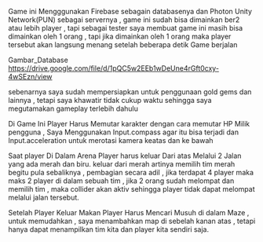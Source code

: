 Game ini Mengggunakan Firebase sebagain databasenya dan Photon Unity Network(PUN) sebagai servernya 
, game ini sudah bisa dimainkan ber2 atau lebih player , tapi sebagai tester saya membuat game ini masih bisa dimainkan oleh 1 orang 
, tapi jika dimainkan oleh 1 orang maka player tersebut akan langsung menang setelah beberapa detik Game berjalan

Gambar_Database
https://drive.google.com/file/d/1pQC5w2EEb1wDeUne4rGft0cxy-4wSEzn/view

sebenarnya saya sudah mempersiapkan untuk penggunaan gold gems dan lainnya 
, tetapi saya khawatir tidak cukup waktu sehingga saya megutamakan gameplay terlebih dahulu


Di Game Ini Player Harus Memutar karakter dengan cara memutar HP Milik pengguna 
, Saya Menggunakan Input.compass agar itu bisa terjadi dan Input.acceleration untuk merotasi kamera keatas dan ke bawah


Saat player Di Dalam Arena Player harus keluar Dari atas Melalui 2 Jalan yang ada merah dan biru.
keluar dari merah artinya memilih tim merah begitu pula sebaliknya , pembagian secara adil ,
jika terdapat 4 player maka maks 2 player di dalam sebuah tim , jika 2 orang sudah melompat dan memilih tim ,
maka collider akan aktiv sehingga player tidak dapat melompat melalui jalan tersebut.

Setelah Player Keluar Makan Player Harus Mencari Musuh di dalam Maze , untuk memudahkan ,
saya menambahkan map di sebelah kanan atas , tetapi hanya dapat menampilkan tim kita dan player kita sendiri saja.
